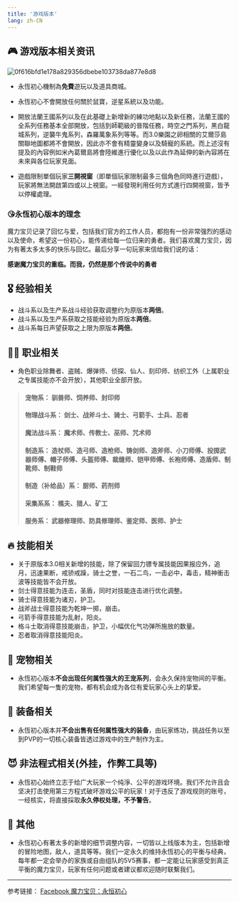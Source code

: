 ```yaml
---
title: '游戏版本'
lang: zh-CN
---
```


## 🎮 游戏版本相关资讯

<Valine />

![0f616bfd1e178a829356dbebe103738da877e8d8](https://user-images.githubusercontent.com/78347270/115949685-b125be80-a511-11eb-868e-15d5ac0309e6.jpg)


- 永恆初心機制為<Strong>免費</Strong>遊玩以及道具商城。

- 永恆初心不會開放任何關於鼠寶，逆星系統以及功能。

- 開放法蘭王國系列以及在此基礎上新增新的練功地點以及新任務，法蘭王國的全系列任務基本全部開放，包括到師範級的晉階任務，時空之門系列，黑白龍城系列，逆襲牛鬼系列，森羅萬象系列等等。而3.0樂園之卵相關的艾爾莎島關聯地圖都將不會開放，因此亦不會有精靈變身以及騎寵的系統。而上述沒有提及的內容例如米內葛爾島將會陸維進行優化以及以此作為延伸的新內容將在未來與各位玩家見面。

- 遊戲限制單個玩家<Strong>三開視窗</Strong>（即單個玩家限制最多三個角色同時進行遊戲），玩家將無法開啟第四或以上視窗。一經發現利用任何方式進行四開視窗，皆予以停權處理。

### 😘永恆初心版本的理念

魔力宝贝记录了回忆与爱，包括我们官方的工作人员，都抱有一份非常强烈的感动以及使命，希望这一份初心，能传递给每一位归来的勇者。我们喜欢魔力宝贝，因为有著太多太多的快乐与回忆。最后分享一句玩家来信给我们说的话：

**感谢魔力宝贝的重临。而我，仍然是那个传说中的勇者**

## 🎖️ 经验相关

- 战斗系以及生产系战斗经验获取调整约为原版本<Strong>两倍</Strong>。
- 战斗系以及生产系获取之技能经验为原版本<Strong>两倍</Strong>。
- 战斗系每日声望获取之上限为原版本<Strong>两倍</Strong>。

## 👨‍🔧 职业相关

- 角色职业除舞者、盗贼、爆弹师、侦探、仙人、刻印师、纺织工外（上属职业之专属技能亦不会开放），其他职业全部开放。

> #### 宠物系： 驯兽师、饲养师、封印师	
> #### 物理战斗系： 剑士、战斧斗士、骑士、弓箭手、士兵、忍者
> #### 魔法战斗系： 魔术师、传教士、巫师、咒术师
> #### 制造系： 造杖师、造弓师、造枪师、铸剑师、造斧师、小刀师傅、投掷武器师傅、帽子师傅、头盔师傅、裁缝师、铠甲师傅、长袍师傅、造盾师、制靴师、制鞋师
> #### 制造（补给品）系： 厨师、药剂师
> #### 采集系系： 樵夫、猎人、矿工
> #### 服务系： 武器修理师、防具修理师、鉴定师、医师、护士

## 🔥 技能相关

- 关于原版本3.0相关新增的技能，除了保留回力镖专属技能因果报应外，追月，迅速果断，戒骄戒躁，骑士之誉，一石二鸟，一击必中，毒击，精神衝击波等技能皆不会开放。
- 剑士得意技能为连击，圣盾，同时对技能连击进行优化调整。
- 骑士得意技能为诸刃，护卫。
- 战斧战士得意技能为乾坤一掷，崩击。
- 弓箭手得意技能为乱射，阳炎。
- 格斗士取消得意技能崩击，护卫，小幅优化气功弹所施放的数量。
- 忍者取消得意技能阳炎。

## 🐉 宠物相关

- 永恆初心版本<Strong>不会出现任何属性强大的王宠系列</Strong>，会永久保持宠物间的平衡。我们希望每一隻的宠物，都有机会成为各位有爱玩家心头上的挚爱。

## 🐚 装备相关

- 永恆初心版本并<Strong>不会出售有任何属性强大的装备</Strong>，由玩家练功，挑战任务以至到PVP的一切核心装备皆透过游戏中的生产制作为主。

## 😈 非法程式相关(外挂，作弊工具等)

- 永恆初心始终立志于给广大玩家一个纯淨、公平的游戏环境。我们不允许且会坚决打击使用第三方程式破坏游戏公平的玩家！对于违反了游戏规则的账号，一经核实，将直接採取<Strong>永久停权处理，不予警告</Strong>。

## 📣 其他

- 永恆初心有著太多的新增的细节调整内容，一切皆以上线版本为主，包括新增的冒险地图，敌人，道具等等。我们一定永久的维持永恆初心的平衡与经典，每年都一定会举办的家族或自由组队的5V5赛事，都一定能让玩家感受到真正平衡的魔力宝贝，玩家有任何问题或者建议都欢迎随时联繫我们。

------------------
参考链接： [Facebook 魔力宝贝：永恒初心](https://fb.watch/53spMkUfeC/)